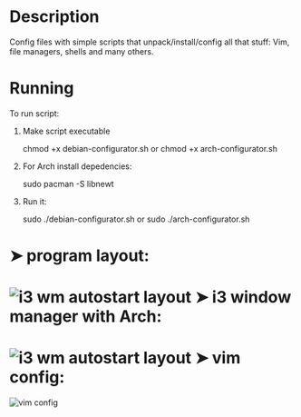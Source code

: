 Description
=====================

Config files with simple scripts that unpack/install/config all that stuff:
Vim, file managers, shells and many others.


Running
=====================

To run script:

1) Make script executable

	chmod +x debian-configurator.sh
    or
	chmod +x arch-configurator.sh
2) For Arch install depedencies: 

    sudo pacman -S libnewt
3) Run it:

	sudo ./debian-configurator.sh
    or
	sudo ./arch-configurator.sh

➤ program layout:
=====================
![i3 wm autostart layout](https://raw.github.com/micdud1995/linux_stuff/master/img/screenshot-program.png)
➤ i3 window manager with Arch:
=====================
![i3 wm autostart layout](https://raw.github.com/micdud1995/linux_stuff/master/img/screenshot-i3-arch.png)
➤ vim config:
=====================
![vim config](https://raw.github.com/micdud1995/linux_stuff/master/img/screenshot-vim.png)

